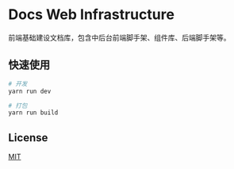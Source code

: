 # Docs Web Infrastructure

前端基础建设文档库，包含中后台前端脚手架、组件库、后端脚手架等。


## 快速使用

```bash
# 开发
yarn run dev

# 打包
yarn run build
```


## License

[MIT](/LICENSE)
